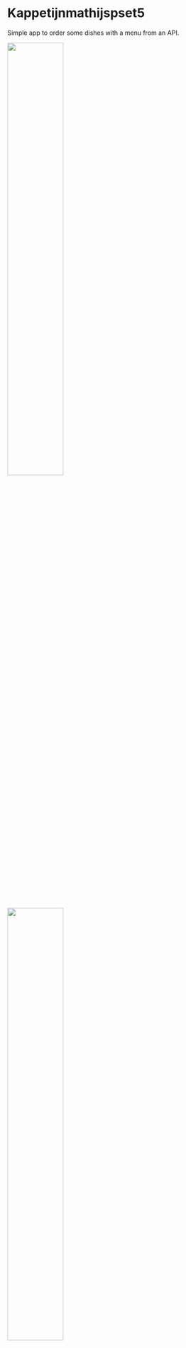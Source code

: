 # Kappetijnmathijspset5
Simple app to order some dishes with a menu from an API.

<img src="https://raw.githubusercontent.com/hellvox/KappetijnMathijspset5/master/doc/Screenshot_1511821781.png" width="50%">
<img src="https://raw.githubusercontent.com/hellvox/KappetijnMathijspset5/master/doc/Screenshot_1511821834.png" width="50%">
<img src="https://raw.githubusercontent.com/hellvox/KappetijnMathijspset5/master/doc/Screenshot_1511821844.png" width="50%">

[![BCH compliance](https://bettercodehub.com/edge/badge/hellvox/Kappetijnmathijspset5?branch=master)](https://bettercodehub.com/)
